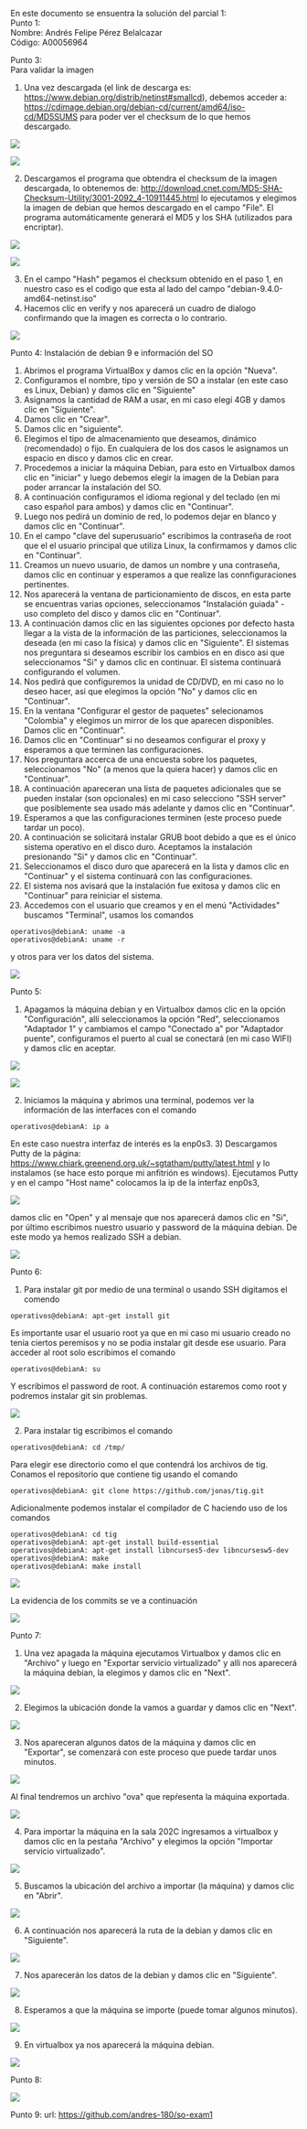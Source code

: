 En este documento se ensuentra la solución del parcial 1:   
Punto 1:   
Nombre: Andrés Felipe Pérez Belalcazar   
Código: A00056964   
   
Punto 3:   
Para validar la imagen    
1) Una vez descargada (el link de descarga es: https://www.debian.org/distrib/netinst#smallcd), 
debemos acceder a: https://cdimage.debian.org/debian-cd/current/amd64/iso-cd/MD5SUMS para poder ver el checksum de lo que hemos descargado.   

![](Images/Validacion1.png)

![](Images/Validacion2.png)

2) Descargamos el programa que obtendra el checksum de la imagen descargada, lo obtenemos de: http://download.cnet.com/MD5-SHA-Checksum-Utility/3001-2092_4-10911445.html lo ejecutamos y elegimos la imagen de debian que hemos descargado en el campo "File". El programa automáticamente generará el MD5 y los SHA (utilizados para encriptar). 

![](Images/Validacion3.png)

![](Images/Validacion4.png)

3) En el campo "Hash" pegamos el checksum obtenido en el paso 1, en nuestro caso es el codigo que esta al lado del campo "debian-9.4.0-amd64-netinst.iso"  
4) Hacemos clic en verify y nos aparecerá un cuadro de dialogo confirmando que la imagen es correcta o lo contrario.

![](Images/Validacion5.png)

Punto 4:
Instalación de debian 9 e información del SO
1) Abrimos el programa VirtualBox y damos clic en la opción "Nueva".
2) Configuramos el nombre, tipo y versión de SO a instalar (en este caso es Linux, Debian) y damos clic en "Siguiente"
3) Asignamos la cantidad de RAM a usar, en mi caso elegí 4GB y damos clic en "Siguiente".
4) Damos clic en "Crear".
5) Damos clic en "siguiente".
6) Elegimos el tipo de almacenamiento que deseamos, dinámico (recomendado) o fijo. En cualquiera de los dos casos le asignamos un espacio en disco y damos clic en crear.
7) Procedemos a iniciar la máquina Debian, para esto en Virtualbox damos clic en "iniciar" y luego debemos elegir la imagen de la Debian para poder arrancar la instalación del SO.
8) A continuación configuramos el idioma regional y del teclado (en mi caso español para ambos) y damos clic en "Continuar".
9) Luego nos pedirá un dominio de red, lo podemos dejar en blanco y damos clic en "Continuar".
10) En el campo "clave del superusuario" escribimos la contraseña de root que el el usuario principal que utiliza Linux, la confirmamos y damos clic en "Continuar". 
11) Creamos un nuevo usuario, de damos un nombre y una contraseña, damos clic en continuar y esperamos a que realize las connfiguraciones pertinentes.
12) Nos aparecerá la ventana de particionamiento de discos, en esta parte se encuentras varias opciones, seleccionamos "Instalación guiada" - uso completo del disco y damos clic en "Continuar".
13) A continuación damos clic en las siguientes opciones por defecto hasta llegar a la vista de la información de las particiones, seleccionamos la deseada (en mi caso la física) y damos clic en "Siguiente". El sistemas nos preguntara si deseamos escribir los cambios en en disco asi que seleccionamos "Si" y damos clic en continuar. El sistema continuará configurando el volumen.
14) Nos pedirá que configuremos la unidad de CD/DVD, en mi caso no lo deseo hacer, asi que elegimos la opción "No" y damos clic en "Continuar".
15) En la ventana "Configurar el gestor de paquetes" selecionamos "Colombia" y elegimos un mirror de los que aparecen disponibles. Damos clic en "Continuar".
16) Damos clic en "Continuar" si no deseamos configurar el proxy y esperamos a que terminen las configuraciones.
17) Nos preguntara accerca de una encuesta sobre los paquetes, seleccionamos "No" (a menos que la quiera hacer) y damos clic en "Continuar".
18) A continuación apareceran una lista de paquetes adicionales que se pueden instalar (son opcionales) en mi caso selecciono "SSH server" que posiblemente sea usado más adelante y damos clic en "Continuar".
19) Esperamos a que las configuraciones terminen (este proceso puede tardar un poco).
20) A continuación se solicitará instalar GRUB boot debido a que es el único sistema operativo en el disco duro. Aceptamos la instalación presionando "Si" y damos clic en "Continuar".
21) Seleccionamos el disco duro que aparecerá en la lista y damos clic en "Continuar" y el sistema continuará con las configuraciones.
22) El sistema nos avisará que la instalación fue exitosa y damos clic en "Continuar" para reiniciar el sistema.
21) Accedemos con el usuario que creamos y en el menú "Actividades" buscamos "Terminal", usamos los comandos 

```console
operativos@debianA: uname -a
operativos@debianA: uname -r
```
 y otros para ver los datos del sistema.

![](Images/datosDebian.PNG)

Punto 5:
1) Apagamos la máquina debian y en Virtualbox damos clic en la opción "Configuración", allí seleccionamos la opción "Red", seleccionamos "Adaptador 1" y cambiamos el campo "Conectado a" por "Adaptador puente", configuramos el puerto al cual se conectará (en mi caso WIFI) y damos clic en aceptar.  

![](Images/punto5Red1.PNG)

![](Images/punto5Red2.PNG)

2) Iniciamos la máquina y abrimos una terminal, podemos ver la información de las interfaces con el comando 
```console
operativos@debianA: ip a
```
En este caso nuestra interfaz de interés es la enp0s3.
3) Descargamos Putty de la página: https://www.chiark.greenend.org.uk/~sgtatham/putty/latest.html y lo instalamos (se hace esto porque mi anfitrión es windows). Ejecutamos Putty y en el campo "Host name" colocamos la ip de la interfaz enp0s3, 

![](Images/punto5Red3.PNG)

damos clic en "Open" y al mensaje que nos aparecerá damos clic en "Si", por último escribimos nuestro usuario y password de la máquina debian. De este modo ya hemos realizado SSH a debian.


![](Images/punto5Red4.PNG)

Punto 6:
1) Para instalar git por medio de una terminal o usando SSH digitamos el comendo 
```console
operativos@debianA: apt-get install git
```
Es importante usar el usuario root ya que en mi caso mi usuario creado no tenia ciertos peremisos y no se podia instalar git desde ese usuario. Para acceder al root solo escribimos el comando 
```console
operativos@debianA: su
```
Y escribimos el password de root. A continuación estaremos como root y podremos instalar git sin problemas.


![](Images/instalacionGit.PNG)

2) Para instalar tig escribimos el comando 
```console
operativos@debianA: cd /tmp/
```
Para elegir ese directorio como el que contendrá los archivos de tig. Conamos el repositorio que contiene tig usando el comando
```console
operativos@debianA: git clone https://github.com/jonas/tig.git
```
Adicionalmente podemos instalar el compilador de C haciendo uso de los comandos 
```console
operativos@debianA: cd tig
operativos@debianA: apt-get install build-essential
operativos@debianA: apt-get install libncurses5-dev libncursesw5-dev
operativos@debianA: make
operativos@debianA: make install
```

![](Images/instalacionTig.PNG)

La evidencia de los commits se ve a continuación


![](Images/tigExamen.PNG)

Punto 7:
1) Una vez apagada la máquina ejecutamos Virtualbox y damos clic en "Archivo" y luego en "Exportar servicio virtualizado" y alli nos aparecerá la máquina debian, la elegimos y damos clic en "Next".

![](Images/punto6_1.PNG)

2) Elegimos la ubicación donde la vamos a guardar y damos clic en "Next".

![](Images/punto6_2.PNG)

3) Nos apareceran algunos datos de la máquina y damos clic en "Exportar", se comenzará con este proceso que puede tardar unos minutos.

![](Images/punto6_3.PNG)

Al final tendremos un archivo "ova" que repŕesenta la máquina exportada.

![](Images/punto7_5.png)

4) Para importar la máquina en la sala 202C ingresamos a virtualbox y damos clic en la pestaña "Archivo" y elegimos la opción "Importar servicio virtualizado".

![](Images/punto7_6.png)

5) Buscamos la ubicación del archivo a importar (la máquina) y damos clic en "Abrir".

![](Images/punto7_7.png)

6) A continuación nos aparecerá la ruta de la debian y damos clic en "Siguiente".

![](Images/punto7_8.png)

7) Nos aparecerán los datos de la debian y damos clic en "Siguiente".

![](Images/punto7_9.png)

8) Esperamos a que la máquina se importe (puede tomar algunos minutos).

![](Images/punto7_10.png)

9) En virtualbox ya nos aparecerá la máquina debian.

![](Images/punto7_11.png)


Punto 8:

![](Images/comparacion.PNG)

Punto 9:
url: https://github.com/andres-180/so-exam1 


